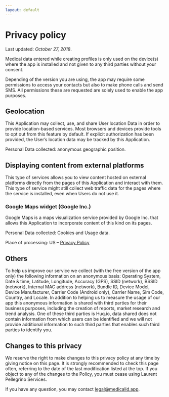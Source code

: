 ```yaml
---
layout: default
---
```

# Privacy policy

Last updated: _October 27, 2018_.

Medical data entered while creating profiles is only used on the device(s) where the app is installed and not given to any third parties without your consent.

Depending of the version you are using, the app may require some permissions to access your contacts but also to make phone calls and send SMS. All permissions these are requested are solely used to enable the app purposes.

## Geolocation

This Application may collect, use, and share User location Data in order to provide location-based services. Most browsers and devices provide tools to opt out from this feature by default. If explicit authorization has been provided, the User’s location data may be tracked by this Application.

Personal Data collected: anonymous geographic position.

## Displaying content from external platforms

This type of services allows you to view content hosted on external platforms directly from the pages of this Application and interact with them. This type of service might still collect web traffic data for the pages where the service is installed, even when Users do not use it.

### Google Maps widget (Google Inc.)

Google Maps is a maps visualization service provided by Google Inc. that allows this Application to incorporate content of this kind on its pages.

Personal Data collected: Cookies and Usage data.

Place of processing: US – [Privacy Policy](https://www.google.com/intl/en/policies/privacy/)

## Others

To help us improve our service we collect (with the free version of the app only) the following information on an anonymous basis: Operating System, Date & time, Latitude, Longitude, Accuracy (GPS), SSID (network), BSSID (network), Internal MAC address (network), Bundle ID, Device Model, Device Manufacturer, Carrier Code (Android only), Carrier Name, Sim Code, Country, and Locale. In addition to helping us to measure the usage of our app this anonymous information is shared with third parties for their business purposes, including the creation of reports, market research and trend analysis. One of these third parties is Huq.io, data shared does not contain information from which users can be identified and we will not provide additional information to such third parties that enables such third parties to identify you.

## Changes to this privacy

We reserve the right to make changes to this privacy policy at any time by giving notice on this page. It is strongly recommended to check this page often, referring to the date of the last modification listed at the top. If you object to any of the changes to the Policy, you must cease using Laurent Pellegrino Services.

If you have any question, you may contact <a href="legal@medicalid.app">legal@medicalid.app</a>.
